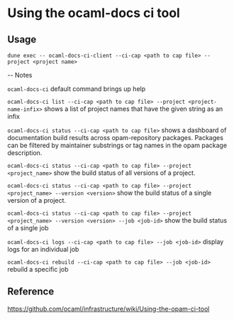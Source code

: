 # Using the ocaml-docs ci tool

## Usage

`dune exec -- ocaml-docs-ci-client --ci-cap <path to cap file> --project <project name>`

-- Notes

`ocaml-docs-ci` default command brings up help

`ocaml-docs-ci list --ci-cap <path to cap file> --project <project-name-infix>` shows a list of project names that have the given string as an infix

`ocaml-docs-ci status --ci-cap <path to cap file>` shows a dashboard of documentation build results across opam-repository packages. Packages can be filtered by maintainer substrings or tag names in the opam package description.

`ocaml-docs-ci status --ci-cap <path to cap file> --project <project_name>` show the build status of all versions of a project.

`ocaml-docs-ci status --ci-cap <path to cap file> --project <project_name> --version <version>` show the build status of a single version of a project.

`ocaml-docs-ci status --ci-cap <path to cap file> --project <project_name> --version <version> --job <job-id>` show the build status of a single job

`ocaml-docs-ci logs --ci-cap <path to cap file> --job <job-id>` display logs for an individual job

`ocaml-docs-ci rebuild --ci-cap <path to cap file> --job <job-id>` rebuild a specific job

## Reference

https://github.com/ocaml/infrastructure/wiki/Using-the-opam-ci-tool
